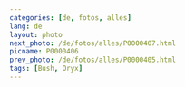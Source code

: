 ```yaml
---
categories: [de, fotos, alles]
lang: de
layout: photo
next_photo: /de/fotos/alles/P0000407.html
picname: P0000406
prev_photo: /de/fotos/alles/P0000405.html
tags: [Bush, Oryx]
---
```

